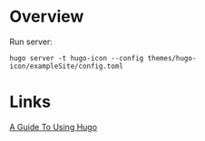 # Overview

Run server:

```
hugo server -t hugo-icon --config themes/hugo-icon/exampleSite/config.toml

```
# Links

[A Guide To Using Hugo](https://medium.com/strapi/a-guide-to-using-hugo-932b744b310d)
